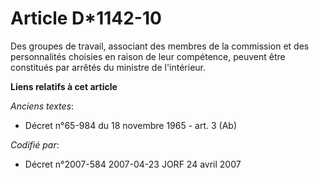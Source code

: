 # Article D*1142-10

Des groupes de travail, associant des membres de la commission et des personnalités choisies en raison de leur compétence,
peuvent être constitués par arrêtés du ministre de l'intérieur.

**Liens relatifs à cet article**

_Anciens textes_:

  - Décret n°65-984 du 18 novembre 1965 - art. 3 (Ab)

_Codifié par_:

  - Décret n°2007-584 2007-04-23 JORF 24 avril 2007
